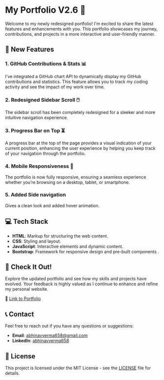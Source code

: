 # My Portfolio V2.6 🚀

Welcome to my newly redesigned portfolio! I'm excited to share the latest features and enhancements with you. This portfolio showcases my journey, contributions, and projects in a more interactive and user-friendly manner.

## 🚀 New Features

### 1. GitHub Contributions & Stats 📊

I've integrated a GitHub chart API to dynamically display my GitHub contributions and statistics. This feature allows you to track my coding activity and see the impact of my work over time.

### 2. Redesigned Sidebar Scroll 🖱️

The sidebar scroll has been completely redesigned for a sleeker and more intuitive navigation experience.

### 3. Progress Bar on Top ⏳

A progress bar at the top of the page provides a visual indication of your current position, enhancing the user experience by helping you keep track of your navigation through the portfolio.

### 4. Mobile Responsiveness 📱

The portfolio is now fully responsive, ensuring a seamless experience whether you’re browsing on a desktop, tablet, or smartphone.

### 5. Added Side navigation

Gives a clean look and added hover animation.

## 💻 Tech Stack

- **HTML**: Markup for structuring the web content.
- **CSS**: Styling and layout.
- **JavaScript**: Interactive elements and dynamic content.
- **Bootstrap**: Framework for responsive design and pre-built components .

## 🌟 Check It Out!

Explore the updated portfolio and see how my skills and projects have evolved. Your feedback is highly valued as I continue to enhance and refine my personal website.

🔗 [Link to Portfolio](https://abhinavverma658.github.io/)

## 📞 Contact

Feel free to reach out if you have any questions or suggestions:

- **Email**: [abhinavverma658@gmail.com](mailto:abhinavverma658@gmail.com)
- **LinkedIn**: [abhinavverma658](https://www.linkedin.com/in/abhinavverma658/)

## 📝 License

This project is licensed under the MIT License - see the [LICENSE](LICENSE) file for details.
